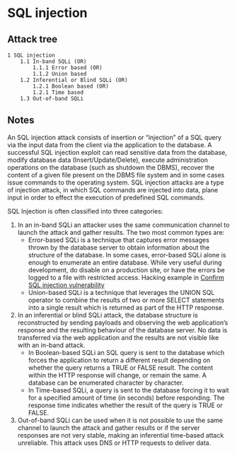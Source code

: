 # SQL injection

## Attack tree

```text
1 SQL injection
    1.1 In-band SQLi (OR)
        1.1.1 Error based (OR)
        1.1.2 Union based
    1.2 Inferential or Blind SQLi (OR)
        1.2.1 Boolean based (OR)
        1.2.1 Time based
    1.3 Out-of-band SQLi
```

## Notes

An SQL injection attack consists of insertion or “injection” of a SQL query via the input data from the client via the 
application to the database. A successful SQL injection exploit can read sensitive data from the database, modify 
database data (Insert/Update/Delete), execute administration operations on the database (such as shutdown the DBMS), 
recover the content of a given file present on the DBMS file system and in some cases issue commands to the operating 
system. SQL injection attacks are a type of injection attack, in which SQL commands are injected into data, plane input 
in order to effect the execution of predefined SQL commands. 

SQL Injection is often classified into three categories:

1. In an in-band SQLi an attacker uses the same communication channel to launch the attack and gather results. The two most common types are:
   * Error-based SQLi is a technique that captures error messages thrown by the database server to obtain information about the structure of the database. In some cases, error-based SQLi alone is enough to enumerate an entire database. While very useful during development, do disable on a production site, or have the errors be logged to a file with restricted access. Hacking example in [Confirm SQL injection vulnerability](Confirm-injection-vuln.md)
   * Union-based SQLi is a technique that leverages the UNION SQL operator to combine the results of two or more SELECT statements into a single result which is returned as part of the HTTP response.
1. In an inferential or blind SQLi attack, the database structure is reconstructed by sending payloads and observing the web application’s response and the resulting behaviour of the database server. No data is transferred via the web application and the results are not visible like with an in-band attack.
   * In Boolean-based SQLi an SQL query is sent to the database which forces the application to return a different result depending on whether the query returns a TRUE or FALSE result. The content within the HTTP response will change, or remain the same. A database can be enumerated character by character.
   * In Time-based SQLi, a query is sent to the database forcing it to wait for a specified amount of time (in seconds) before responding. The response time indicates whether the result of the query is TRUE or FALSE.
1. Out-of-band SQLi can be used when it is not possible to use the same channel to launch the attack and gather results or if the server responses are not very stable, making an inferential time-based attack unreliable. This attack uses DNS or HTTP requests to deliver data.


